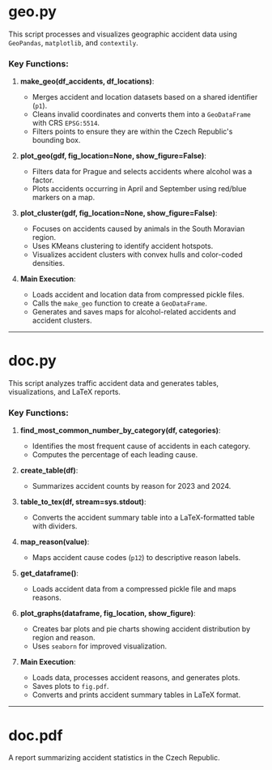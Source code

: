 # geo.py
This script processes and visualizes geographic accident data using `GeoPandas`, `matplotlib`, and `contextily`. 

### Key Functions:
1. **make_geo(df_accidents, df_locations)**:
   - Merges accident and location datasets based on a shared identifier (`p1`).
   - Cleans invalid coordinates and converts them into a `GeoDataFrame` with CRS `EPSG:5514`.
   - Filters points to ensure they are within the Czech Republic's bounding box.

2. **plot_geo(gdf, fig_location=None, show_figure=False)**:
   - Filters data for Prague and selects accidents where alcohol was a factor.
   - Plots accidents occurring in April and September using red/blue markers on a map.

3. **plot_cluster(gdf, fig_location=None, show_figure=False)**:
   - Focuses on accidents caused by animals in the South Moravian region.
   - Uses KMeans clustering to identify accident hotspots.
   - Visualizes accident clusters with convex hulls and color-coded densities.

4. **Main Execution**:
   - Loads accident and location data from compressed pickle files.
   - Calls the `make_geo` function to create a `GeoDataFrame`.
   - Generates and saves maps for alcohol-related accidents and accident clusters.

---

# doc.py
This script analyzes traffic accident data and generates tables, visualizations, and LaTeX reports.

### Key Functions:
1. **find_most_common_number_by_category(df, categories)**:
   - Identifies the most frequent cause of accidents in each category.
   - Computes the percentage of each leading cause.

2. **create_table(df)**:
   - Summarizes accident counts by reason for 2023 and 2024.

3. **table_to_tex(df, stream=sys.stdout)**:
   - Converts the accident summary table into a LaTeX-formatted table with dividers.

4. **map_reason(value)**:
   - Maps accident cause codes (`p12`) to descriptive reason labels.

5. **get_dataframe()**:
   - Loads accident data from a compressed pickle file and maps reasons.

6. **plot_graphs(dataframe, fig_location, show_figure)**:
   - Creates bar plots and pie charts showing accident distribution by region and reason.
   - Uses `seaborn` for improved visualization.

7. **Main Execution**:
   - Loads data, processes accident reasons, and generates plots.
   - Saves plots to `fig.pdf`.
   - Converts and prints accident summary tables in LaTeX format.

---

# doc.pdf
A report summarizing accident statistics in the Czech Republic.

